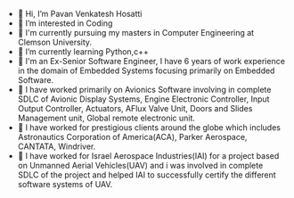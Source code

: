 - 👋 Hi, I’m Pavan Venkatesh Hosatti
- 👀 I’m interested in Coding
- 🌱 I'm currently pursuing my masters in Computer Engineering at Clemson University.
- 🌱 I’m currently learning Python,c++
- 👀 I'm an Ex-Senior Software Engineer, I have 6 years of work experience in the domain of Embedded Systems focusing primarily on Embedded Software.
- 👀 I have worked primarily on Avionics Software involving in complete SDLC of Avionic Display Systems, Engine Electronic Controller, Input Output Controller, Actuators, AFlux Valve Unit, Doors and Slides Management unit, Global remote electronic unit.
- 🌱 I have worked for prestigious clients around the globe which includes Astronautics Corporation of America(ACA), Parker Aerospace, CANTATA, Windriver.
- 👀 I have worked for Israel Aerospace Industries(IAI) for a project based on Unmanned Aerial Vehicles(UAV) and i was involved in complete SDLC of the project and helped IAI to successfully certify the different software systems of UAV. 

<!---
pavanhosatti/pavanhosatti is a ✨ special ✨ repository because its `README.md` (this file) appears on your GitHub profile.
You can click the Preview link to take a look at your changes.
--->
